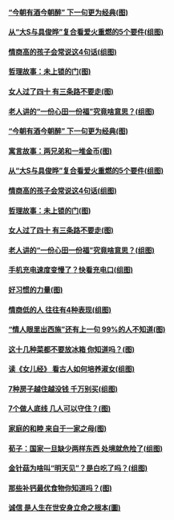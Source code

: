 #### [“今朝有酒今朝醉” 下一句更为经典(图)](../pages/p8/1000047.md?t=03140507) 
#### [从“大S与具俊晔”复合看爱火重燃的5个要件(组图)](../pages/p8/1000331.md?t=03140507) 
#### [情商高的孩子会常说这4句话(组图)](../pages/p8/1000048.md?t=03140507) 
#### [哲理故事：未上锁的门(图)](../pages/p8/1000205.md?t=03140507) 
#### [女人过了四十 有三条路不要走(图)](../pages/p8/1000189.md?t=03140507) 
#### [老人讲的“一份心田一份福”究竟啥意思？(组图)](../pages/p8/1000267.md?t=03140507) 
#### [“今朝有酒今朝醉” 下一句更为经典(图)](../pages/p8/1000047.md?t=03140507) 
#### [寓言故事：两兄弟和一堆金币(图)](../pages/p8/999570.md?t=03140507) 
#### [从“大S与具俊晔”复合看爱火重燃的5个要件(组图)](../pages/p8/1000331.md?t=03140507) 
#### [情商高的孩子会常说这4句话(组图)](../pages/p8/1000048.md?t=03140507) 
#### [哲理故事：未上锁的门(图)](../pages/p8/1000205.md?t=03140507) 
#### [女人过了四十 有三条路不要走(图)](../pages/p8/1000189.md?t=03140507) 
#### [老人讲的“一份心田一份福”究竟啥意思？(组图)](../pages/p8/1000267.md?t=03140507) 
#### [手机充电速度变慢了？快看充电口(组图)](../pages/p8/1000259.md?t=03140507) 
#### [好习惯的力量(图)](../pages/p8/1000007.md?t=03140507) 
#### [情商低的人 往往有4种表现(组图)](../pages/p8/999940.md?t=03140507) 
#### [“情人眼里出西施”还有上一句 99%的人不知道(图)](../pages/p8/999939.md?t=03140507) 
#### [这十几种菜都不要放冰箱 你知道吗？(图)](../pages/p8/1000024.md?t=03140507) 
#### [读《女儿经》 看古人如何培养淑女(组图)](../pages/p8/999700.md?t=03140507) 
#### [7种房子越住越没钱 千万别买(组图)](../pages/p8/999545.md?t=03140507) 
#### [7个做人底线 几人可以守住？(图)](../pages/p8/999060.md?t=03140507) 
#### [家庭的和睦 来自于一家之母(图)](../pages/p8/1000022.md?t=03140507) 
#### [荀子：国家一旦缺少两样东西 处境就危险了(组图)](../pages/p8/999713.md?t=03140507) 
#### [金针菇为啥叫“明天见”？是白吃了吗？(组图)](../pages/p8/999938.md?t=03140507) 
#### [那些补钙最优食物你知道吗？(图)](../pages/p8/999784.md?t=03140507) 
#### [诚信 是人生在世安身立命之根本(圖)](../pages/p8/999555.md?t=03140507) 
